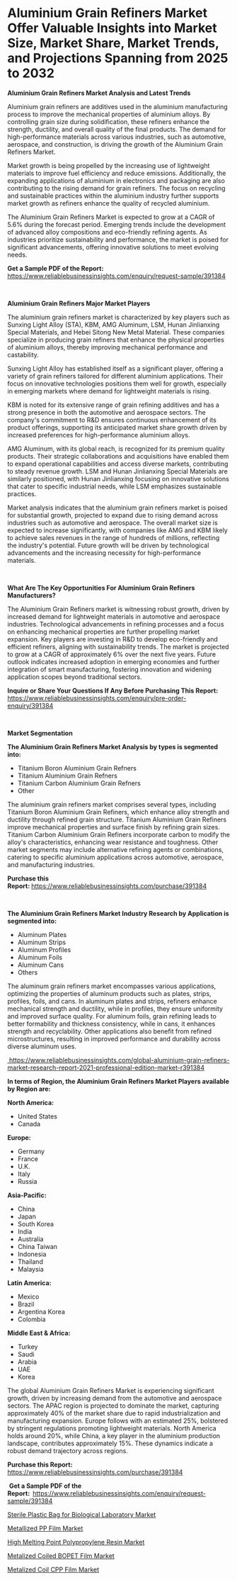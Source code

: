 <p><h1>Aluminium Grain Refiners Market Offer Valuable Insights into Market Size, Market Share, Market Trends, and Projections Spanning from 2025 to 2032</h1></p><p><strong>Aluminium Grain Refiners Market Analysis and Latest Trends</strong></p>
<p><p>Aluminium grain refiners are additives used in the aluminium manufacturing process to improve the mechanical properties of aluminium alloys. By controlling grain size during solidification, these refiners enhance the strength, ductility, and overall quality of the final products. The demand for high-performance materials across various industries, such as automotive, aerospace, and construction, is driving the growth of the Aluminium Grain Refiners Market.</p><p>Market growth is being propelled by the increasing use of lightweight materials to improve fuel efficiency and reduce emissions. Additionally, the expanding applications of aluminium in electronics and packaging are also contributing to the rising demand for grain refiners. The focus on recycling and sustainable practices within the aluminium industry further supports market growth as refiners enhance the quality of recycled aluminium.</p><p>The Aluminium Grain Refiners Market is expected to grow at a CAGR of 5.6% during the forecast period. Emerging trends include the development of advanced alloy compositions and eco-friendly refining agents. As industries prioritize sustainability and performance, the market is poised for significant advancements, offering innovative solutions to meet evolving needs.</p></p>
<p><strong>Get a Sample PDF of the Report:&nbsp;</strong> <a href="https://www.reliablebusinessinsights.com/enquiry/request-sample/391384?utm_campaign=1106&utm_medium=2&utm_source=Github&utm_content=ia&utm_term=29032025&utm_id=aluminium-grain-refiners">https://www.reliablebusinessinsights.com/enquiry/request-sample/391384</a></p>
<p>&nbsp;</p>
<p><strong>Aluminium Grain Refiners Major Market Players</strong></p>
<p><p>The aluminium grain refiners market is characterized by key players such as Sunxing Light Alloy (STA), KBM, AMG Aluminum, LSM, Hunan Jinlianxing Special Materials, and Hebei Sitong New Metal Material. These companies specialize in producing grain refiners that enhance the physical properties of aluminium alloys, thereby improving mechanical performance and castability.</p><p>Sunxing Light Alloy has established itself as a significant player, offering a variety of grain refiners tailored for different aluminium applications. Their focus on innovative technologies positions them well for growth, especially in emerging markets where demand for lightweight materials is rising.</p><p>KBM is noted for its extensive range of grain refining additives and has a strong presence in both the automotive and aerospace sectors. The company's commitment to R&D ensures continuous enhancement of its product offerings, supporting its anticipated market share growth driven by increased preferences for high-performance aluminium alloys.</p><p>AMG Aluminum, with its global reach, is recognized for its premium quality products. Their strategic collaborations and acquisitions have enabled them to expand operational capabilities and access diverse markets, contributing to steady revenue growth. LSM and Hunan Jinlianxing Special Materials are similarly positioned, with Hunan Jinlianxing focusing on innovative solutions that cater to specific industrial needs, while LSM emphasizes sustainable practices.</p><p>Market analysis indicates that the aluminium grain refiners market is poised for substantial growth, projected to expand due to rising demand across industries such as automotive and aerospace. The overall market size is expected to increase significantly, with companies like AMG and KBM likely to achieve sales revenues in the range of hundreds of millions, reflecting the industry's potential. Future growth will be driven by technological advancements and the increasing necessity for high-performance materials.</p></p>
<p>&nbsp;</p>
<p><strong>What Are The Key Opportunities For Aluminium Grain Refiners Manufacturers?</strong></p>
<p><p>The Aluminium Grain Refiners market is witnessing robust growth, driven by increased demand for lightweight materials in automotive and aerospace industries. Technological advancements in refining processes and a focus on enhancing mechanical properties are further propelling market expansion. Key players are investing in R&D to develop eco-friendly and efficient refiners, aligning with sustainability trends. The market is projected to grow at a CAGR of approximately 6% over the next five years. Future outlook indicates increased adoption in emerging economies and further integration of smart manufacturing, fostering innovation and widening application scopes beyond traditional sectors.</p></p>
<p><strong>Inquire or Share Your Questions If Any Before Purchasing This Report:</strong> <a href="https://www.reliablebusinessinsights.com/enquiry/pre-order-enquiry/391384?utm_campaign=1106&utm_medium=2&utm_source=Github&utm_content=ia&utm_term=29032025&utm_id=aluminium-grain-refiners">https://www.reliablebusinessinsights.com/enquiry/pre-order-enquiry/391384</a></p>
<p>&nbsp;</p>
<p><strong>Market Segmentation</strong></p>
<p><strong>The Aluminium Grain Refiners Market Analysis by types is segmented into:</strong></p>
<p><ul><li>Titanium Boron Aluminium Grain Refners</li><li>Titanium Aluminium Grain Refners</li><li>Titanium Carbon Aluminium Grain Refners</li><li>Other</li></ul></p>
<p><p>The aluminium grain refiners market comprises several types, including Titanium Boron Aluminium Grain Refiners, which enhance alloy strength and ductility through refined grain structure. Titanium Aluminium Grain Refiners improve mechanical properties and surface finish by refining grain sizes. Titanium Carbon Aluminium Grain Refiners incorporate carbon to modify the alloy's characteristics, enhancing wear resistance and toughness. Other market segments may include alternative refining agents or combinations, catering to specific aluminium applications across automotive, aerospace, and manufacturing industries.</p></p>
<p><strong>Purchase this Report:&nbsp;</strong><a href="https://www.reliablebusinessinsights.com/purchase/391384?utm_campaign=1106&utm_medium=2&utm_source=Github&utm_content=ia&utm_term=29032025&utm_id=aluminium-grain-refiners">https://www.reliablebusinessinsights.com/purchase/391384</a></p>
<p>&nbsp;</p>
<p><strong>The Aluminium Grain Refiners Market Industry Research by Application is segmented into:</strong></p>
<p><ul><li>Aluminum Plates</li><li>Aluminum Strips</li><li>Aluminum Profiles</li><li>Aluminum Foils</li><li>Aluminum Cans</li><li>Others</li></ul></p>
<p><p>The aluminum grain refiners market encompasses various applications, optimizing the properties of aluminum products such as plates, strips, profiles, foils, and cans. In aluminum plates and strips, refiners enhance mechanical strength and ductility, while in profiles, they ensure uniformity and improved surface quality. For aluminum foils, grain refining leads to better formability and thickness consistency, while in cans, it enhances strength and recyclability. Other applications also benefit from refined microstructures, resulting in improved performance and durability across diverse aluminum uses.</p></p>
<p><a href="https://www.reliablebusinessinsights.com/global-aluminium-grain-refiners-market-research-report-2021-professional-edition-market-r391384?utm_campaign=1106&utm_medium=2&utm_source=Github&utm_content=ia&utm_term=29032025&utm_id=aluminium-grain-refiners">&nbsp;https://www.reliablebusinessinsights.com/global-aluminium-grain-refiners-market-research-report-2021-professional-edition-market-r391384</a></p>
<p><strong>In terms of Region, the Aluminium Grain Refiners Market Players available by Region are:</strong></p>
<p>
    <p> <strong> North America: </strong>
        <ul>
            <li>United States</li>
            <li>Canada</li>
        </ul>
        </p> 
    <p> <strong> Europe: </strong>
        <ul>
            <li>Germany</li>
            <li>France</li>
            <li>U.K.</li>
            <li>Italy</li>
            <li>Russia</li>
        </ul>
        </p> 
    <p> <strong> Asia-Pacific: </strong>
        <ul>
            <li>China</li>
            <li>Japan</li>
            <li>South Korea</li>
            <li>India</li>
            <li>Australia</li>
            <li>China Taiwan</li>
            <li>Indonesia</li>
            <li>Thailand</li>
            <li>Malaysia</li>
        </ul>
        </p> 
    <p> <strong> Latin America: </strong>
        <ul>
            <li>Mexico</li>
            <li>Brazil</li>
            <li>Argentina Korea</li>
            <li>Colombia</li>
        </ul>
        </p> 
    <p> <strong> Middle East & Africa: </strong>
        <ul>
            <li>Turkey</li>
            <li>Saudi</li>
            <li>Arabia</li>
            <li>UAE</li>
            <li>Korea</li>
        </ul>
    </p>
    </p>
<p><p>The global Aluminium Grain Refiners Market is experiencing significant growth, driven by increasing demand from the automotive and aerospace sectors. The APAC region is projected to dominate the market, capturing approximately 40% of the market share due to rapid industrialization and manufacturing expansion. Europe follows with an estimated 25%, bolstered by stringent regulations promoting lightweight materials. North America holds around 20%, while China, a key player in the aluminium production landscape, contributes approximately 15%. These dynamics indicate a robust demand trajectory across regions.</p></p>
<p><strong>Purchase this Report: </strong><a href="https://www.reliablebusinessinsights.com/purchase/391384?utm_campaign=1106&utm_medium=2&utm_source=Github&utm_content=ia&utm_term=29032025&utm_id=aluminium-grain-refiners">https://www.reliablebusinessinsights.com/purchase/391384</a></p>
<p>&nbsp;<strong>Get a Sample PDF of the Report:&nbsp;&nbsp;</strong><a href="https://www.reliablebusinessinsights.com/enquiry/request-sample/391384?utm_campaign=1106&utm_medium=2&utm_source=Github&utm_content=ia&utm_term=29032025&utm_id=aluminium-grain-refiners">https://www.reliablebusinessinsights.com/enquiry/request-sample/391384</a></p>
<p><strong></strong></p>
<p><p><a href="https://github.com/godekkutero4/Market-Research-Report-List-1/blob/main/sterile-plastic-bag-for-biological-laboratory-market.md?utm_campaign=1106&utm_medium=2&utm_source=Github&utm_content=ia&utm_term=29032025&utm_id=aluminium-grain-refiners">Sterile Plastic Bag for Biological Laboratory Market</a></p><p><a href="https://github.com/rumaskdallys2/Market-Research-Report-List-1/blob/main/metallized-pp-film-market.md?utm_campaign=1106&utm_medium=2&utm_source=Github&utm_content=ia&utm_term=29032025&utm_id=aluminium-grain-refiners">Metallized PP Film Market</a></p><p><a href="https://github.com/abdhsheila7/Market-Research-Report-List-1/blob/main/high-melting-point-polypropylene-resin-market.md?utm_campaign=1106&utm_medium=2&utm_source=Github&utm_content=ia&utm_term=29032025&utm_id=aluminium-grain-refiners">High Melting Point Polypropylene Resin Market</a></p><p><a href="https://github.com/rjaibiagha/Market-Research-Report-List-1/blob/main/metalized-coiled-bopet-film-market.md?utm_campaign=1106&utm_medium=2&utm_source=Github&utm_content=ia&utm_term=29032025&utm_id=aluminium-grain-refiners">Metalized Coiled BOPET Film Market</a></p><p><a href="https://github.com/brinnoifon/Market-Research-Report-List-1/blob/main/metalized-coil-cpp-film-market.md?utm_campaign=1106&utm_medium=2&utm_source=Github&utm_content=ia&utm_term=29032025&utm_id=aluminium-grain-refiners">Metalized Coil CPP Film Market</a></p></p>